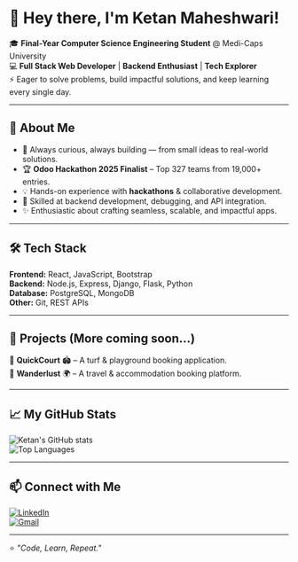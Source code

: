 # 👋 Hey there, I'm Ketan Maheshwari!  

🎓 **Final-Year Computer Science Engineering Student** @ Medi-Caps University  
💻 **Full Stack Web Developer** | **Backend Enthusiast** | **Tech Explorer**  
⚡ Eager to solve problems, build impactful solutions, and keep learning every single day.  

---

## 🚀 About Me  
- 🌟 Always curious, always building — from small ideas to real-world solutions.  
- 🏆 **Odoo Hackathon 2025 Finalist** – Top 327 teams from 19,000+ entries.  
- 💡 Hands-on experience with **hackathons** & collaborative development.  
- 🔧 Skilled at backend development, debugging, and API integration.  
- ✨ Enthusiastic about crafting seamless, scalable, and impactful apps.  

---

## 🛠 Tech Stack  
**Frontend:** React, JavaScript, Bootstrap  
**Backend:** Node.js, Express, Django, Flask, Python  
**Database:** PostgreSQL, MongoDB  
**Other:** Git, REST APIs  

---

## 📌 Projects (More coming soon...)  
🔹 **QuickCourt** 🏟 – A turf & playground booking application.  
🔹 **Wanderlust** 🌍 – A travel & accommodation booking platform.  

---

## 📈 My GitHub Stats  
![Ketan's GitHub stats](https://github-readme-stats.vercel.app/api?username=ketanmaheshwari&show_icons=true&theme=radical)  
![Top Languages](https://github-readme-stats.vercel.app/api/top-langs/?username=ketanmaheshwari&layout=compact&theme=radical)  


---

## 📫 Connect with Me  
[![LinkedIn](https://img.shields.io/badge/LinkedIn-Ketan_Maheshwari-blue?logo=linkedin)](https://www.linkedin.com/in/ketanmaheshwari1502/)  
[![Gmail](https://img.shields.io/badge/Email-ketanmaheshwari@gmail.com-red?logo=gmail)](mailto:ketanmaheshwari@gmail.com)  

---

⭐ _"Code, Learn, Repeat."_  
